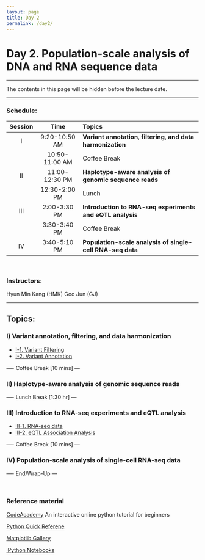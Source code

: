 ```yaml
---
layout: page
title: Day 2
permalink: /day2/
---
```



# Day 2. Population-scale analysis of DNA and RNA sequence data

---

The contents in this page will be hidden before the lecture date.

---

### Schedule:

| Session | Time           | Topics                   | 
| :-----: |:--------------:| :----------------------- | 
| I       | 9:20-10:50 AM  | **Variant annotation, filtering, and data harmonization** | 
|         | 10:50-11:00 AM | Coffee Break             | 
| II      | 11:00-12:30 PM | **Haplotype-aware analysis of genomic sequence reads**       | 
|         | 12:30-2:00 PM  | Lunch                    | 
| III     | 2:00-3:30 PM   | **Introduction to RNA-seq experiments and eQTL analysis**    | 
|         | 3:30-3:40 PM   | Coffee Break             | 
| IV      | 3:40-5:10 PM   | **Population-scale analysis of single-cell RNA-seq data**   | 

<br>

### Instructors:

Hyun Min Kang (HMK)
Goo Jun (GJ)

---

## Topics:

### I) Variant annotation, filtering, and data harmonization
- [I-1. Variant Filtering](../class-material/day2-filtering)
- [I-2. Variant Annotation](../class-material/day2-annotation)

—- Coffee Break [10 mins] —

### II) Haplotype-aware analysis of genomic sequence reads

—- Lunch Break [1:30 hr] —

### III) Introduction to RNA-seq experiments and eQTL analysis
- [III-1. RNA-seq data](../class-material/day2-geuvadis)
- [III-2. eQTL Association Analysis](../class-material/day2-eqtl)

—- Coffee Break [10 mins] —

### IV) Population-scale analysis of single-cell RNA-seq data

—- End/Wrap-Up —

<br>

<!-- [Gene expression -->
<!-- table](../class-material/GTEx_Analysis_v6p_RNA-seq_RNA-SeQCv1.1.8_gene_median_rpkm.gct.gz) -->


### Reference material

[CodeAcademy](https://www.codecademy.com/learn/python) An interactive online python tutorial for beginners

[Python Quick Referene](http://rgruet.free.fr/)

[Matplotlib Gallery](http://matplotlib.org/gallery.html)  

[iPython Notebooks](http://ipython.org/notebook.html)

<!--- files dont exist yet...
[Slides-2.1]()
[Slides-2.2]()
-->

